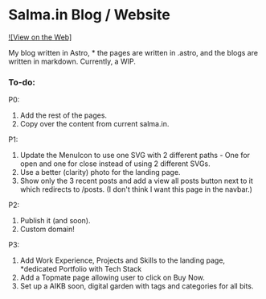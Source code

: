 # Salma.in Blog / Website

[![View on the Web]](salma-blog.vercel.app)

My blog written in Astro, * the pages are written in .astro, and the blogs are written in markdown.
Currently, a WIP.

### To-do:

P0:

1. Add the rest of the pages.
2. Copy over the content from current salma.in.

P1:

1. Update the MenuIcon to use one SVG with 2 different paths - One for open and one for close instead of using 2 different SVGs.
2. Use a better (clarity) photo for the landing page.
3. Show only the 3 recent posts and add a view all posts button next to it which redirects to /posts. (I don't think I want this page in the navbar.)

P2:

1. Publish it (and soon).
2. Custom domain!

P3:

1. Add Work Experience, Projects and Skills to the landing page, *dedicated Portfolio with Tech Stack
2. Add a Topmate page allowing user to click on Buy Now.
3. Set up a AIKB soon, digital garden with tags and categories for all bits. 
